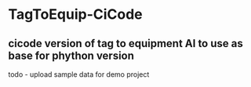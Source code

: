 # TagToEquip-CiCode
## cicode version of tag to equipment AI to use as base for phython version
todo - upload sample data for demo project
